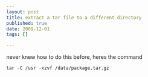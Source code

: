 ```yaml
--- 
layout: post
title: extract a tar file to a different directory
published: true
date: 2009-12-01
tags: []

---
```

never knew how to do this before, heres the command

```
tar -C /usr -xzvf /data/package.tar.gz
```
